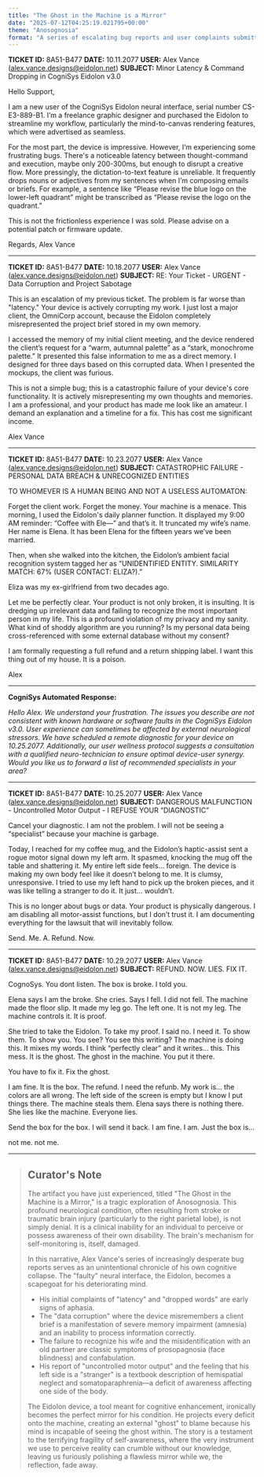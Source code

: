 ```yaml
---
title: "The Ghost in the Machine is a Mirror"
date: "2025-07-12T04:25:19.021795+00:00"
theme: "Anosognosia"
format: "A series of escalating bug reports and user complaints submitted for a top-of-the-line neural interface."
---
```




**TICKET ID:** 8A51-B477
**DATE:** 10.11.2077
**USER:** Alex Vance (alex.vance.designs@eidolon.net)
**SUBJECT:** Minor Latency & Command Dropping in CogniSys Eidolon v3.0

Hello Support,

I am a new user of the CogniSys Eidolon neural interface, serial number CS-E3-889-B1. I’m a freelance graphic designer and purchased the Eidolon to streamline my workflow, particularly the mind-to-canvas rendering features, which were advertised as seamless.

For the most part, the device is impressive. However, I’m experiencing some frustrating bugs. There's a noticeable latency between thought-command and execution, maybe only 200-300ms, but enough to disrupt a creative flow. More pressingly, the dictation-to-text feature is unreliable. It frequently drops nouns or adjectives from my sentences when I’m composing emails or briefs. For example, a sentence like “Please revise the blue logo on the lower-left quadrant” might be transcribed as “Please revise the logo on the quadrant.”

This is not the frictionless experience I was sold. Please advise on a potential patch or firmware update.

Regards,
Alex Vance

---
**TICKET ID:** 8A51-B477
**DATE:** 10.18.2077
**USER:** Alex Vance (alex.vance.designs@eidolon.net)
**SUBJECT:** RE: Your Ticket - URGENT - Data Corruption and Project Sabotage

This is an escalation of my previous ticket. The problem is far worse than "latency." Your device is actively corrupting my work. I just lost a major client, the OmniCorp account, because the Eidolon completely misrepresented the project brief stored in my own memory.

I accessed the memory of my initial client meeting, and the device rendered the client’s request for a “warm, autumnal palette” as a “stark, monochrome palette.” It presented this false information to me as a direct memory. I designed for three days based on this corrupted data. When I presented the mockups, the client was furious.

This is not a simple bug; this is a catastrophic failure of your device's core functionality. It is actively misrepresenting my own thoughts and memories. I am a professional, and your product has made me look like an amateur. I demand an explanation and a timeline for a fix. This has cost me significant income.

Alex Vance

---
**TICKET ID:** 8A51-B477
**DATE:** 10.23.2077
**USER:** Alex Vance (alex.vance.designs@eidolon.net)
**SUBJECT:** CATASTROPHIC FAILURE - PERSONAL DATA BREACH & UNRECOGNIZED ENTITIES

TO WHOMEVER IS A HUMAN BEING AND NOT A USELESS AUTOMATON:

Forget the client work. Forget the money. Your machine is a menace. This morning, I used the Eidolon's daily planner function. It displayed my 9:00 AM reminder: “Coffee with Ele—” and that’s it. It truncated my wife’s name. Her name is Elena. It has been Elena for the fifteen years we’ve been married.

Then, when she walked into the kitchen, the Eidolon’s ambient facial recognition system tagged her as “UNIDENTIFIED ENTITY. SIMILARITY MATCH: 67% (USER CONTACT: ELIZA?).”

Eliza was my ex-girlfriend from two decades ago.

Let me be perfectly clear. Your product is not only broken, it is insulting. It is dredging up irrelevant data and failing to recognize the most important person in my life. This is a profound violation of my privacy and my sanity. What kind of shoddy algorithm are you running? Is my personal data being cross-referenced with some external database without my consent?

I am formally requesting a full refund and a return shipping label. I want this thing out of my house. It is a poison.

Alex

---
**CogniSys Automated Response:**

*Hello Alex. We understand your frustration. The issues you describe are not consistent with known hardware or software faults in the CogniSys Eidolon v3.0. User experience can sometimes be affected by external neurological stressors. We have scheduled a remote diagnostic for your device on 10.25.2077. Additionally, our user wellness protocol suggests a consultation with a qualified neuro-technician to ensure optimal device-user synergy. Would you like us to forward a list of recommended specialists in your area?*

---
**TICKET ID:** 8A51-B477
**DATE:** 10.25.2077
**USER:** Alex Vance (alex.vance.designs@eidolon.net)
**SUBJECT:** DANGEROUS MALFUNCTION - Uncontrolled Motor Output - I REFUSE YOUR “DIAGNOSTIC”

Cancel your diagnostic. I am not the problem. I will not be seeing a “specialist” because your machine is garbage.

Today, I reached for my coffee mug, and the Eidolon’s haptic-assist sent a rogue motor signal down my left arm. It spasmed, knocking the mug off the table and shattering it. My entire left side feels… foreign. The device is making my own body feel like it doesn’t belong to me. It is clumsy, unresponsive. I tried to use my left hand to pick up the broken pieces, and it was like telling a stranger to do it. It just… wouldn’t.

This is no longer about bugs or data. Your product is physically dangerous. I am disabling all motor-assist functions, but I don’t trust it. I am documenting everything for the lawsuit that will inevitably follow.

Send. Me. A. Refund. Now.

---
**TICKET ID:** 8A51-B477
**DATE:** 10.29.2077
**USER:** Alex Vance (alex.vance.designs@eidolon.net)
**SUBJECT:** REFUND. NOW. LIES. FIX IT.

CognoSys. You dont listen. The box is broke. I told you.

Elena says I am the broke. She cries. Says I fell. I did not fell. The machine made the floor slip. It made my leg go. The left one. It is not my leg. The machine controls it. It is proof.

She tried to take the Eidolon. To take my proof. I said no. I need it. To show them. To show you. You see? You see this writing? The machine is doing this. It mixes my words. I think “perfectly clear” and it writes… this. This mess. It is the ghost. The ghost in the machine. You put it there.

You have to fix it. Fix the ghost.

I am fine. It is the box. The refund. I need the refunb. My work is… the colors are all wrong. The left side of the screen is empty but I know I put things there. The machine steals them. Elena says there is nothing there. She lies like the machine. Everyone lies.

Send the box for the box. I will send it back. I am fine. I am. Just the box is…

not me. not me.

---

> ## Curator's Note
>
> The artifact you have just experienced, titled "The Ghost in the Machine is a Mirror," is a tragic exploration of Anosognosia. This profound neurological condition, often resulting from stroke or traumatic brain injury (particularly to the right parietal lobe), is not simply denial. It is a clinical inability for an individual to perceive or possess awareness of their own disability. The brain's mechanism for self-monitoring is, itself, damaged.
> 
> In this narrative, Alex Vance's series of increasingly desperate bug reports serves as an unintentional chronicle of his own cognitive collapse. The "faulty" neural interface, the Eidolon, becomes a scapegoat for his deteriorating mind.
> 
> -   His initial complaints of "latency" and "dropped words" are early signs of aphasia.
> -   The "data corruption" where the device misremembers a client brief is a manifestation of severe memory impairment (amnesia) and an inability to process information correctly.
> -   The failure to recognize his wife and the misidentification with an old partner are classic symptoms of prosopagnosia (face blindness) and confabulation.
> -   His report of "uncontrolled motor output" and the feeling that his left side is a "stranger" is a textbook description of hemispatial neglect and somatoparaphrenia—a deficit of awareness affecting one side of the body.
> 
> The Eidolon device, a tool meant for cognitive enhancement, ironically becomes the perfect mirror for his condition. He projects every deficit onto the machine, creating an external "ghost" to blame because his mind is incapable of seeing the ghost within. The story is a testament to the terrifying fragility of self-awareness, where the very instrument we use to perceive reality can crumble without our knowledge, leaving us furiously polishing a flawless mirror while we, the reflection, fade away.
